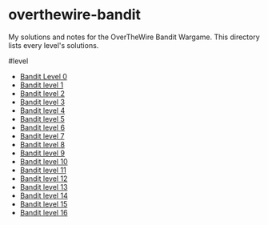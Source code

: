 # overthewire-bandit
My solutions and notes for the OverTheWire Bandit Wargame.
This directory lists every level's solutions.

#level
* [Bandit Level 0](level0/readme.md)
* [Bandit level 1](level1/readme.md)
* [Bandit level 2](level2/readme.md)
* [Bandit level 3](level3/readme.md)
* [Bandit level 4](level4/readme.md)
* [Bandit level 5](level5/readme.md)
* [Bandit level 6](level6/readme.md)
* [Bandit level 7](level7/readme.md)
* [Bandit level 8](level8/readme.md)
* [Bandit level 9](level9/readme.md)
* [Bandit level 10](level10/readme.md)
* [Bandit level 11](level11/readme.md)
* [Bandit level 12](level12/readme.md)
* [Bandit level 13](level13/readme.md)
* [Bandit level 14](level14/readme.md)
* [Bandit level 15](level15/readme.md)
* [Bandit level 16](level16/readme.md)

